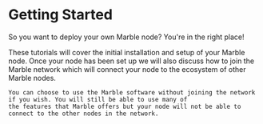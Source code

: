 # Getting Started

So you want to deploy your own Marble node? You're in the right place!

These tutorials will cover the initial installation and setup of your Marble node. Once your node has been set up we
will also discuss how to join the Marble network which will connect your node to the ecosystem of other Marble nodes.

```{note}
You can choose to use the Marble software without joining the network if you wish. You will still be able to use many of
the features that Marble offers but your node will not be able to connect to the other nodes in the network.
```
